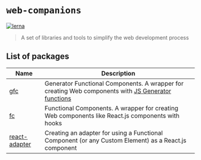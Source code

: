 # `web-companions`

[![lerna](https://img.shields.io/badge/maintained%20with-lerna-cc00ff.svg)](https://lerna.js.org/)

> A set of libraries and tools to simplify the web development process

## List of packages


| Name     | Description                                                                                                              |
|------------------|-----------------------------------------------------------------------------------------------------------------------|
| [gfc](https://github.com/sumbad/web-companions/tree/master/packages/gfc)       | Generator Functional Components. A wrapper for creating Web components with [JS Generator functions](https://developer.mozilla.org/en-US/docs/Web/JavaScript/Reference/Statements/function*) |
| [fc](https://github.com/sumbad/web-companions/tree/master/packages/fc)       | Functional Components. A wrapper for creating Web components like React.js components with hooks |
| [react-adapter](https://github.com/sumbad/web-companions/tree/master/packages/react-adapter) | Creating an adapter for using a Functional Component (or any Custom Element) as a React.js component |
